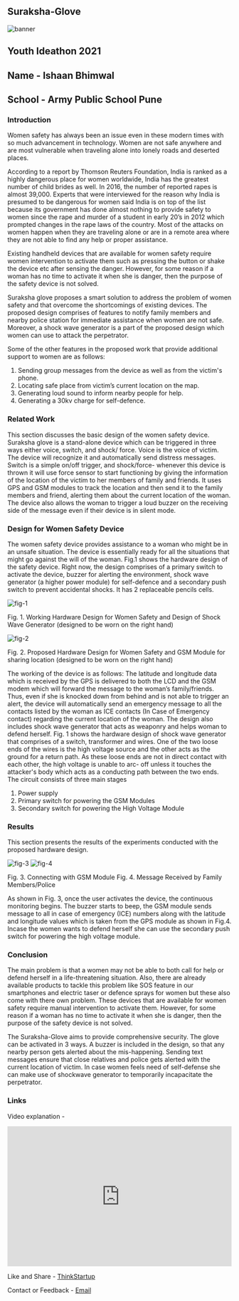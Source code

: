 ## Suraksha-Glove

![banner](images/banner.png)

## Youth Ideathon 2021

## Name - Ishaan Bhimwal

## School - Army Public School Pune

### Introduction

Women safety has always been an issue even in these modern times with so much advancement in technology. Women are not safe anywhere and are most vulnerable when traveling alone into lonely roads and deserted places.

According to a report by Thomson Reuters Foundation, India is ranked as a highly dangerous place for women worldwide, India has the greatest number of child brides as well. In 2016, the number of reported rapes is almost 39,000. Experts that were interviewed for the reason why India is presumed to be dangerous for women said India is on top of the list because its government has done almost nothing to provide safety to women since the rape and murder of a student in early 20’s in 2012 which prompted changes in the rape laws of the country. Most of the attacks on women happen when they are traveling alone or are in a remote area where they are not able to find any help or proper assistance.

Existing handheld devices that are available for women safety require women intervention to activate them such as pressing the button or shake the device etc after sensing the danger. However, for some reason if a woman has no time to activate it when she is danger, then the purpose of the safety device is not solved.

Suraksha glove proposes a smart solution to address the problem of women safety and that overcome the shortcomings of existing devices. The proposed design comprises of features to notify family members and nearby police station for immediate assistance when women are not safe. Moreover, a shock wave generator is a part of the proposed design which women can use to attack the perpetrator.

Some of the other features in the proposed work that provide additional support to women are as follows:

1. Sending group messages from the device as well as from the victim's phone.
2. Locating safe place from victim’s current location on the map.
3. Generating loud sound to inform nearby people for help.
4. Generating a 30kv charge for self-defence.

### Related Work

This section discusses the basic design of the women safety device. Suraksha glove is a stand-alone device which can be triggered in three ways either voice, switch, and shock/ force. Voice is the voice of victim. The device will recognize it and automatically send distress messages. Switch is a simple on/off trigger, and shock/force- whenever this device is thrown it will use force sensor to start functioning by giving the information of the location of the victim to her members of family and friends. It uses GPS and GSM modules to track the location and then send it to the family members and friend, alerting them about the current location of the woman. The device also allows the woman to trigger a loud buzzer on the receiving side of the message even if their device is in silent mode.

### Design for Women Safety Device

The women safety device provides assistance to a woman who might be in an unsafe situation. The device is essentially ready for all the situations that might go against the will of the woman. Fig.1 shows the hardware design of the safety device. Right now, the design comprises of a primary switch to activate the device, buzzer for alerting the environment, shock wave generator (a higher power module) for self-defence and a secondary push switch to prevent accidental shocks. It has 2 replaceable pencils cells.

![fig-1](images/fig-1.png)

Fig. 1. Working Hardware Design for Women Safety and Design of Shock Wave Generator (designed to be worn on the right hand)

![fig-2](images/fig-2.png)

Fig. 2. Proposed Hardware Design for Women Safety and GSM Module for sharing location (designed to be worn on the right hand)

The working of the device is as follows: The latitude and longitude data which is received by the GPS is delivered to both the LCD and the GSM modem which will forward the message to the woman’s family/friends. Thus, even if she is knocked down from behind and is not able to trigger an alert, the device will automatically send an emergency message to all the contacts listed by the woman as ICE contacts (In Case of Emergency contact) regarding the current location of the woman. The design also includes shock wave generator that acts as weaponry and helps woman to defend herself. Fig. 1 shows the hardware design of shock wave generator that comprises of a switch, transformer and wires. One of the two loose ends of the wires is the high voltage source and the other acts as the ground for a return path. As these loose ends are not in direct contact with each other, the high voltage is unable to arc- off unless it touches the attacker's body which acts as a conducting path between the two ends.
The circuit consists of three main stages

1. Power supply
2. Primary switch for powering the GSM Modules
3. Secondary switch for powering the High Voltage Module

### Results

This section presents the results of the experiments conducted with the proposed hardware design.

![fig-3](images/fig-3.jpg) ![fig-4](images/fig-4.png)

Fig. 3. Connecting with GSM Module Fig. 4. Message Received by Family Members/Police

As shown in Fig. 3, once the user activates the device, the continuous monitoring begins. The buzzer starts to beep, the GSM module sends message to all in case of emergency (ICE) numbers along with the latitude and longitude values which is taken from the GPS module as shown in Fig.4.
Incase the women wants to defend herself she can use the secondary push switch for powering the high voltage module.

### Conclusion

The main problem is that a women may not be able to both call for help or defend herself in a life-threatening situation. Also, there are already available products to tackle this problem like SOS feature in our smartphones and electric taser or defence sprays for women but these also come with there own problem. These devices that are available for women safety require manual intervention to activate them. However, for some reason if a woman has no time to activate it when she is danger, then the purpose of the safety device is not solved.

The Suraksha-Glove aims to provide comprehensive security. The glove can be activated in 3 ways. A buzzer is included in the design, so that any nearby person gets alerted about the mis-happening. Sending text messages ensure that close relatives and police gets alerted with the current location of victim. In case women feels need of self-defense she can make use of shockwave generator to temporarily incapacitate the perpetrator.

### Links

Video explanation -

<iframe width="560" height="315" src="https://www.youtube.com/embed/I0SYXqLJtDs" title="YouTube video player" frameborder="0" allow="accelerometer; autoplay; clipboard-write; encrypted-media; gyroscope; picture-in-picture"  style="max-width: 100%;" allowfullscreen></iframe>

Like and Share - [ThinkStartup](https://www.youtube.com/watch?v=lM5Mw3BNy0c)

Contact or Feedback - [Email](mailto:ishaanbhimwal07@gmail.com)

